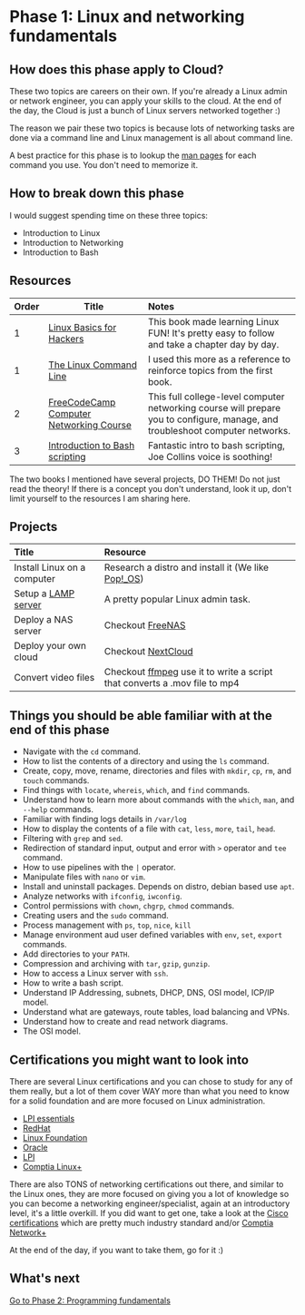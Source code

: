 # Phase 1: Linux and networking fundamentals

## How does this phase apply to Cloud?

These two topics are careers on their own. If you're already a Linux admin or network engineer, you can apply your skills to the cloud. At the end of the day, the Cloud is just a bunch of Linux servers networked together :)

The reason we pair these two topics is because lots of networking tasks are done via a command line and Linux management is all about command line.

A best practice for this phase is to lookup the [man pages](https://en.wikipedia.org/wiki/Man_page) for each command you use. You don't need to memorize it.

## How to break down this phase

I would suggest spending time on these three topics:

- Introduction to Linux
- Introduction to Networking
- Introduction to Bash

## Resources

| Order      | Title    | Notes     |
| :------------- | ---------- | :----------- |
|  1| [Linux Basics for Hackers](https://nostarch.com/linuxbasicsforhackers)   | This book made learning Linux FUN! It's pretty easy to follow and take a chapter day by day. |
| 1   | [The Linux Command Line](https://nostarch.com/tlcl2) | I used this more as a reference to reinforce topics from the first book. |
| 2   | [FreeCodeCamp Computer Networking Course](https://youtu.be/qiQR5rTSshw) | This full college-level computer networking course will prepare you to configure, manage, and troubleshoot computer networks.|
| 3   | [Introduction to Bash scripting](https://youtu.be/_n5ZegzieSQ) | Fantastic intro to bash scripting, Joe Collins voice is soothing!|


The two books I mentioned have several projects, DO THEM! Do not just read the theory! If there is a concept you don't understand, look it up, don't limit yourself to the resources I am sharing here.

## Projects

 Title    | Resource     |
 :---------- | :----------- |
 Install Linux on a computer   | Research a distro and install it (We like [Pop!_OS](https://pop.system76.com/)) |
Setup a [LAMP server](https://en.wikipedia.org/wiki/LAMP_(software_bundle)) | A pretty popular Linux admin task. |
 Deploy a NAS server | Checkout [FreeNAS](https://www.freenas.org/) |
 Deploy your own cloud | Checkout [NextCloud](https://nextcloud.com/) |
  Convert video files | Checkout [ffmpeg](https://ffmpeg.org/ffmpeg.html) use it to write a script that converts a .mov file to mp4|
 

## Things you should be able familiar with at the end of this phase


- Navigate with the `cd` command.
- How to list the contents of a directory and using the `ls` command.
- Create, copy, move, rename, directories and files with `mkdir`, `cp`, `rm`, and `touch` commands.
- Find things with `locate`, `whereis`, `which`, and `find` commands.
- Understand how to learn more about commands with the `which`, `man`, and `--help` commands.
- Familiar with finding logs details in `/var/log`
- How to display the contents of a file with `cat`, `less`, `more`, `tail`, `head`.
- Filtering with `grep` and `sed`.
- Redirection of standard input, output and error with `>` operator and `tee` command.
- How to use pipelines with the `|` operator.
- Manipulate files with `nano` or `vim`.
- Install and uninstall packages. Depends on distro, debian based use `apt`.
- Analyze networks with `ifconfig`, `iwconfig`.
- Control permissions with `chown`, `chgrp`, `chmod` commands.
- Creating users and the `sudo` command.
- Process management with `ps`, `top`, `nice`, `kill`
- Manage environment aud user defined variables with `env`, `set`, `export` commands.
- Add directories to your `PATH`.
- Compression and archiving with `tar`, `gzip`, `gunzip`.
- How to access a Linux server with `ssh`.
- How to write a bash script.
- Understand IP Addressing, subnets, DHCP, DNS, OSI model, ICP/IP model.
- Understand what are gateways, route tables, load balancing and VPNs.
- Understand how to create and read network diagrams.
- The OSI model.
## Certifications you might want to look into 

There are several Linux certifications and you can chose to study for any of them really, but a lot of them cover WAY more than what you need to know for a solid foundation and are more focused on Linux administration.

- [LPI essentials](https://www.lpi.org/our-certifications/linux-essentials-overview) 
- [RedHat](https://www.redhat.com/en/services/training-and-certification)
- [Linux Foundation](https://training.linuxfoundation.org/certification-catalog/)
- [Oracle](https://education.oracle.com/oracle-certification-path/pFamily_358)
- [LPI](https://www.lpi.org/)
- [Comptia Linux+](https://www.comptia.org/certifications/linux)

There are also TONS of networking certifications out there, and similar to the Linux ones, they are more focused on giving you a lot of knowledge so you can become a networking engineer/specialist, again at an introductory level, it's a little overkill. If you did want to get one, take a look at the [Cisco certifications](https://www.cisco.com/c/en/us/training-events/training-certifications/certifications.html) which are pretty much industry standard and/or [Comptia Network+](https://www.comptia.org/certifications/network)

At the end of the day, if you want to take them, go for it :)
  
## What's next

[Go to Phase 2: Programming fundamentals](../phase2/README.md)